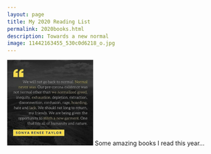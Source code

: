 ```yaml
--- 
layout: page
title: My 2020 Reading List
permalink: 2020books.html
description: Towards a new normal
image: 11442163455_530c0d6218_o.jpg
---
```

<img src="../assets/images/sonyareneetaylor.jpg" width="200">
Some amazing books I read this year... 
